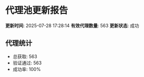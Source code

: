 # 代理池更新报告

**更新时间**: 2025-07-28 17:28:14
**有效代理数量**: 563
**更新状态**:  成功

## 代理统计
- 总获取: 563
- 验证通过: 563
- 成功率: 100%
